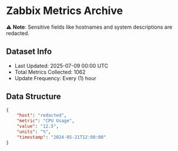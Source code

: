 # Zabbix Metrics Archive

⚠️ **Note**: Sensitive fields like hostnames and system descriptions are redacted.

## Dataset Info
- Last Updated: 2025-07-09 00:00 UTC
- Total Metrics Collected: 1062
- Update Frequency: Every (1) hour

## Data Structure
```json
{
    "host": "redacted",
    "metric": "CPU Usage",
    "value": "12.5",
    "units": "%",
    "timestamp": "2024-05-21T12:00:00"
}
```
